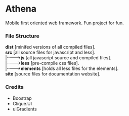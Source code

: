 # Athena
Mobile first oriented web framework.
Fun project for fun.


### File Structure
**dist** [minifed versions of all compiled files].   
**src** [all source files for javascript and less].   
|---->**js** [all javascript source and compiled files].   
|---->**less** [pre-compile css files].   
      |---->**elements** [holds all less files for the elements].   
**site** [source files for documentation website].   

### Credits
* Boostrap
* Clique.UI
* uiGradients